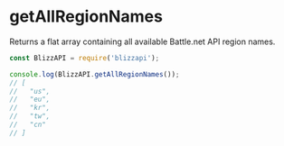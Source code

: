 # getAllRegionNames

Returns a flat array containing all available Battle.net API region names.

```js
const BlizzAPI = require('blizzapi');

console.log(BlizzAPI.getAllRegionNames());
// [
//   "us",
//   "eu",
//   "kr",
//   "tw",
//   "cn"
// ]

```